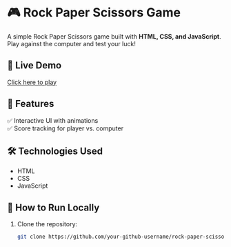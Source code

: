 # 🎮 Rock Paper Scissors Game  

A simple Rock Paper Scissors game built with **HTML, CSS, and JavaScript**. Play against the computer and test your luck!  

## 🚀 Live Demo  
[Click here to play](C:/Users/Admin/Documents/Web%20Development/JS/Rock%20Paper%20Scissors/index.html)  

## 📌 Features  
✅ Interactive UI with animations  
✅ Score tracking for player vs. computer  

## 🛠️ Technologies Used  
- HTML  
- CSS  
- JavaScript  
 
## 🔧 How to Run Locally  
1. Clone the repository:  
   ```sh
   git clone https://github.com/your-github-username/rock-paper-scissors.git
